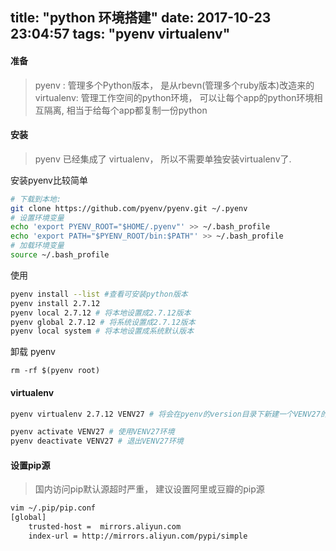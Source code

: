 title: "python 环境搭建"
date: 2017-10-23 23:04:57
tags: "pyenv virtualenv"
---


#### 准备

> pyenv : 管理多个Python版本， 是从rbevn(管理多个ruby版本)改造来的
> virtualenv: 管理工作空间的python环境， 可以让每个app的python环境相互隔离, 相当于给每个app都复制一份python

#### 安装
> pyenv 已经集成了 virtualenv， 所以不需要单独安装virtualenv了.

安装pyenv比较简单

``` sh
# 下载到本地:
git clone https://github.com/pyenv/pyenv.git ~/.pyenv
# 设置环境变量
echo 'export PYENV_ROOT="$HOME/.pyenv"' >> ~/.bash_profile
echo 'export PATH="$PYENV_ROOT/bin:$PATH"' >> ~/.bash_profile
# 加载环境变量
source ~/.bash_profile

```

使用

``` sh
pyenv install --list #查看可安装python版本
pyenv install 2.7.12
pyenv local 2.7.12 # 将本地设置成2.7.12版本
pyenv global 2.7.12 # 将系统设置成2.7.12版本
pyenv local system # 将本地设置成系统默认版本
```

卸载 pyenv

```
rm -rf $(pyenv root)
```

#### virtualenv

``` sh
pyenv virtualenv 2.7.12 VENV27 # 将会在pyenv的version目录下新建一个VENV27的python环境

pyenv activate VENV27 # 使用VENV27环境
pyenv deactivate VENV27 # 退出VENV27环境
```

#### 设置pip源
> 国内访问pip默认源超时严重， 建议设置阿里或豆瓣的pip源

```sh
vim ~/.pip/pip.conf
[global]
    trusted-host =  mirrors.aliyun.com
    index-url = http://mirrors.aliyun.com/pypi/simple
```
